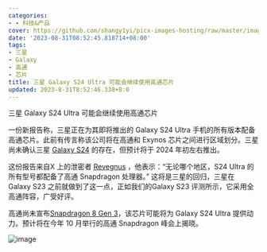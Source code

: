 ```yaml
---
categories:
- - 科技&产品
cover: https://github.com/shangy1yi/picx-images-hosting/raw/master/image.5zx99p9heg80.webp
date: '2023-08-31T08:52:45.818714+08:00'
tags:
- 三星
- Galaxy
- 高通
- 芯片
title: 三星 Galaxy S24 Ultra 可能会继续使用高通芯片
updated: 2023-8-31T8:52:46.338+8:0
---
```

三星 Galaxy S24 Ultra 可能会继续使用高通芯片

一份新报告称，三星正在为其即将推出的 Galaxy S24 Ultra 手机的所有版本配备高通芯片。此前有传言称该公司将在高通和 Exynos 芯片之间进行区域划分。三星尚未确认三星 [Galaxy S24](https://www.techradar.com/news/samsung-galaxy-s24) 的存在，但预计将于 2024 年初左右推出。

这份报告来自X 上的泄密者 [Revegnus](https://twitter.com/Tech_Reve/status/1696696835451347369) ，他表示：“无论哪个地区，S24 Ultra 的所有型号都配备了高通 Snapdragon 处理器。” 这将是三星的回归，三星在 Galaxy S23 之前就做到了这一点，正如我们的Galaxy S23 评测所示，它采用全高通阵容，广受好评。

高通尚未宣布[Snapdragon 8 Gen 3](https://www.techradar.com/news/snapdragon-8-gen-3-what-to-expect-from-qualcomms-next-flagship-chipset)，该芯片可能将为 Galaxy S24 Ultra 提供动力。预计将在今年 10 月举行的高通 Snapdragon 峰会上揭晓。

<img src="https://github.com/shangy1yi/picx-images-hosting/raw/master/image.5zx99p9heg80.webp" alt="image" />
